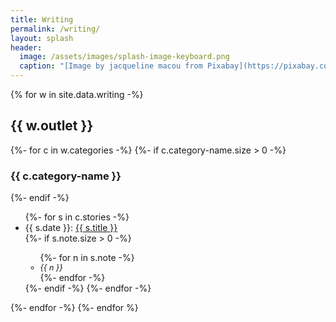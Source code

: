 ```yaml
---
title: Writing
permalink: /writing/
layout: splash
header:
  image: /assets/images/splash-image-keyboard.png
  caption: "[Image by jacqueline macou from Pixabay](https://pixabay.com/users/jackmac34-483877/?utm_source=link-attribution&amp;utm_medium=referral&amp;utm_campaign=image&amp;utm_content=1726000)"
---
```


{% for w in site.data.writing -%}
  <h2>{{ w.outlet }}</h2>
  {%- for c in w.categories -%}
    {%- if c.category-name.size > 0 -%}
      <h3>{{ c.category-name }}</h3>
    {%- endif -%}
    <ul>
    {%- for s in c.stories -%}
      <li>{{ s.date }}: <a href = "{{ s.url }}">{{ s.title }}</a></li>
      {%- if s.note.size > 0 -%}
        <ul>
        {%- for n in s.note -%}
          <li style="font-size:90%; font-style:italic;">{{ n }}</li>
        {%- endfor -%}
        </ul>
      {%- endif -%}
    {%- endfor -%}
    </ul>
  {%- endfor -%}
{%- endfor %}
